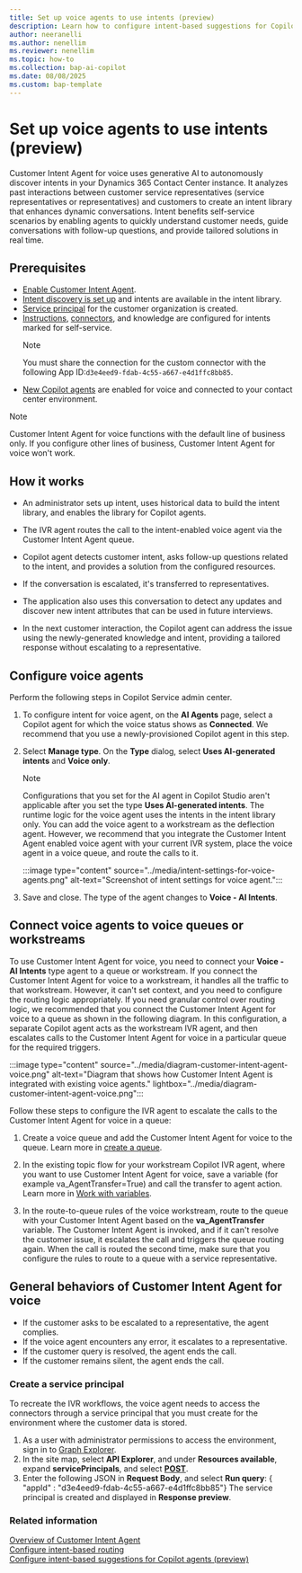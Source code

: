 ```yaml
---
title: Set up voice agents to use intents (preview)
description: Learn how to configure intent-based suggestions for Copilot agents enabled for voice using Customer Intent Agent in Dynamics 365 Contant Center to automate and streamline your contact center.
author: neeranelli
ms.author: nenellim
ms.reviewer: nenellim
ms.topic: how-to
ms.collection: bap-ai-copilot
ms.date: 08/08/2025
ms.custom: bap-template
---
```


# Set up voice agents to use intents (preview)

Customer Intent Agent for voice uses generative AI to autonomously discover intents in your Dynamics 365 Contact Center instance. It analyzes past interactions between customer service representatives (service representatives or representatives) and customers to create an intent library that enhances dynamic conversations. Intent benefits self-service scenarios by enabling agents to quickly understand customer needs, guide conversations with follow-up questions, and provide tailored solutions in real time.

## Prerequisites

- [Enable Customer Intent Agent](manage-customer-intent-agent.md#enable-customer-intent-agent).
- [Intent discovery is set up](manage-customer-intent-agent.md#manage-intent-discovery-setup) and intents are available in the intent library.
- [Service principal](#create-a-service-principal) for the customer organization is created.
- [Instructions](manage-customer-intent-agent.md#manage-instructions-optional), [connectors](manage-customer-intent-agent.md#manage-connectors-for-ai-agents-optional), and knowledge are configured for intents marked for self-service.
  > [!NOTE]
  > You must share the connection for the custom connector with the following App ID:`d3e4eed9-fdab-4c55-a667-e4d1ffc8bb85`.
- [New Copilot agents](/dynamics365/customer-service/administer/manage-your-bots?context=/dynamics365/contact-center/context/administer-context) are enabled for voice and connected to your contact center environment.

> [!NOTE]
> Customer Intent Agent for voice functions with the default line of business only. If you configure other lines of business, Customer Intent Agent for voice won't work.

## How it works

- An administrator sets up intent, uses historical data to build the intent library, and enables the library for Copilot agents.

- The IVR agent routes the call to the intent-enabled voice agent via the Customer Intent Agent queue.
- Copilot agent detects customer intent, asks follow-up questions related to the intent, and provides a solution from the configured resources.
- If the conversation is escalated, it's transferred to representatives.
- The application also uses this conversation to detect any updates and discover new intent attributes that can be used in future interviews.
- In the next customer interaction, the Copilot agent can address the issue using the newly-generated knowledge and intent, providing a tailored response without escalating to a representative.

## Configure voice agents

Perform the following steps in Copilot Service admin center.

1. To configure intent for voice agent, on the **AI Agents** page, select a Copilot agent for which the voice status shows as **Connected**.  We recommend that you use a newly-provisioned Copilot agent in this step.

1. Select **Manage type**. On the **Type** dialog, select **Uses AI-generated intents** and **Voice only**.
    > [!NOTE]
    > Configurations that you set for the AI agent in Copilot Studio aren't applicable after you set the type **Uses AI-generated intents**. The runtime logic for the voice agent uses the intents in the intent library only. You can add the voice agent to a workstream as the deflection agent. However, we recommend that you integrate the Customer Intent Agent enabled voice agent with your current IVR system, place the voice agent in a voice queue, and route the calls to it.

    :::image type="content" source="../media/intent-settings-for-voice-agents.png" alt-text="Screenshot of intent settings for voice agent.":::

1. Save and close. The type of the agent changes to **Voice - AI Intents**.

## Connect voice agents to voice queues or workstreams

To use Customer Intent Agent for voice, you need to connect your **Voice - AI Intents** type agent to a queue or workstream.  If you connect the Customer Intent Agent for voice to a workstream, it handles all the traffic to that workstream. However, it can't set context, and you need to configure the routing logic appropriately. If you need granular control over routing logic, we recommended that you connect the Customer Intent Agent for voice to a queue as shown in the following diagram.  In this configuration, a separate Copilot agent acts as the workstream IVR agent, and then escalates calls to the Customer Intent Agent for voice in a particular queue for the required triggers.

:::image type="content" source="../media/diagram-customer-intent-agent-voice.png" alt-text="Diagram that shows how Customer Intent Agent is integrated with existing voice agents." lightbox="../media/diagram-customer-intent-agent-voice.png":::

Follow these steps to configure the IVR agent to escalate the calls to the Customer Intent Agent for voice in a queue:

1. Create a voice queue and add the Customer Intent Agent for voice to the queue. Learn more in [create a queue](/dynamics365/customer-service/administer/queues-omnichannel).

1. In the existing topic flow for your workstream Copilot IVR agent, where you want to use Customer Intent Agent for voice, save a variable (for example va_AgentTransfer=True) and call the transfer to agent action. Learn more in [Work with variables](/microsoft-copilot-studio/authoring-variables).
1. In the route-to-queue rules of the voice workstream, route to the queue with your Customer Intent Agent based on the **va_AgentTransfer** variable. The Customer Intent Agent is invoked, and if it can't resolve the customer issue, it escalates the call and triggers the queue routing again. When the call is routed the second time, make sure that you configure the rules to route to a queue with a service representative.

## General behaviors of Customer Intent Agent for voice

- If the customer asks to be escalated to a representative, the agent complies.
- If the voice agent encounters any error, it escalates to a representative.
- If the customer query is resolved, the agent ends the call.
- If the customer remains silent, the agent ends the call.

### Create a service principal

To recreate the IVR workflows, the voice agent needs to access the connectors through a service principal that you must create for the environment where the customer data is stored.

1. As a user with administrator permissions to access the environment, sign in to [Graph Explorer](https://developer.microsoft.com/en-us/graph/graph-explorer).
1. In the site map, select **API Explorer**, and under **Resources available**, expand **servicePrincipals**, and select [**POST**](https://graph.microsoft.com/v1.0/servicePrincipals).
1. Enter the following JSON in **Request Body**, and select **Run query**:
   { "appId" : "d3e4eed9-fdab-4c55-a667-e4d1ffc8bb85"}
   The service principal is created and displayed in **Response preview**.

### Related information

[Overview of Customer Intent Agent](overview-customer-intent-agent.md)  
[Configure intent-based routing](/dynamics365/customer-service/administer/configure-intent-based-routing?context=/dynamics365/contact-center/context/administer-context)  
[Configure intent-based suggestions for Copilot agents (preview)](set-up-intent-agent.md)  
